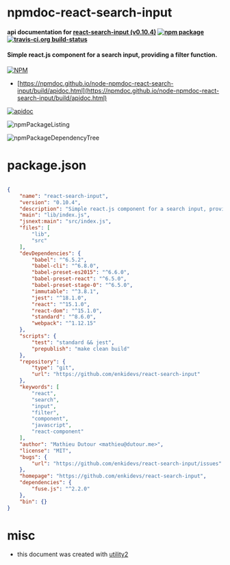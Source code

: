 # npmdoc-react-search-input

#### api documentation for  [react-search-input (v0.10.4)](https://github.com/enkidevs/react-search-input)  [![npm package](https://img.shields.io/npm/v/npmdoc-react-search-input.svg?style=flat-square)](https://www.npmjs.org/package/npmdoc-react-search-input) [![travis-ci.org build-status](https://api.travis-ci.org/npmdoc/node-npmdoc-react-search-input.svg)](https://travis-ci.org/npmdoc/node-npmdoc-react-search-input)

#### Simple react.js component for a search input, providing a filter function.

[![NPM](https://nodei.co/npm/react-search-input.png?downloads=true&downloadRank=true&stars=true)](https://www.npmjs.com/package/react-search-input)

- [https://npmdoc.github.io/node-npmdoc-react-search-input/build/apidoc.html](https://npmdoc.github.io/node-npmdoc-react-search-input/build/apidoc.html)

[![apidoc](https://npmdoc.github.io/node-npmdoc-react-search-input/build/screenCapture.buildCi.browser.%252Ftmp%252Fbuild%252Fapidoc.html.png)](https://npmdoc.github.io/node-npmdoc-react-search-input/build/apidoc.html)

![npmPackageListing](https://npmdoc.github.io/node-npmdoc-react-search-input/build/screenCapture.npmPackageListing.svg)

![npmPackageDependencyTree](https://npmdoc.github.io/node-npmdoc-react-search-input/build/screenCapture.npmPackageDependencyTree.svg)



# package.json

```json

{
    "name": "react-search-input",
    "version": "0.10.4",
    "description": "Simple react.js component for a search input, providing a filter function.",
    "main": "lib/index.js",
    "jsnext:main": "src/index.js",
    "files": [
        "lib",
        "src"
    ],
    "devDependencies": {
        "babel": "^6.5.2",
        "babel-cli": "^6.8.0",
        "babel-preset-es2015": "^6.6.0",
        "babel-preset-react": "^6.5.0",
        "babel-preset-stage-0": "^6.5.0",
        "immutable": "^3.8.1",
        "jest": "^18.1.0",
        "react": "^15.1.0",
        "react-dom": "^15.1.0",
        "standard": "^8.6.0",
        "webpack": "^1.12.15"
    },
    "scripts": {
        "test": "standard && jest",
        "prepublish": "make clean build"
    },
    "repository": {
        "type": "git",
        "url": "https://github.com/enkidevs/react-search-input"
    },
    "keywords": [
        "react",
        "search",
        "input",
        "filter",
        "component",
        "javascript",
        "react-component"
    ],
    "author": "Mathieu Dutour <mathieu@dutour.me>",
    "license": "MIT",
    "bugs": {
        "url": "https://github.com/enkidevs/react-search-input/issues"
    },
    "homepage": "https://github.com/enkidevs/react-search-input",
    "dependencies": {
        "fuse.js": "^2.2.0"
    },
    "bin": {}
}
```



# misc
- this document was created with [utility2](https://github.com/kaizhu256/node-utility2)
